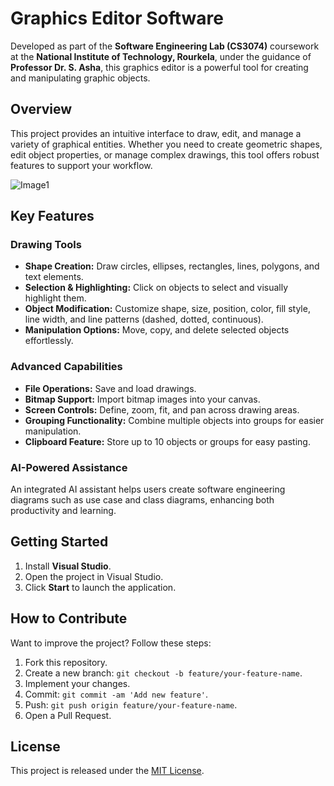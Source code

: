 # Graphics Editor Software

Developed as part of the **Software Engineering Lab (CS3074)** coursework at the **National Institute of Technology, Rourkela**, under the guidance of **Professor Dr. S. Asha**, this graphics editor is a powerful tool for creating and manipulating graphic objects.

## Overview
This project provides an intuitive interface to draw, edit, and manage a variety of graphical entities. Whether you need to create geometric shapes, edit object properties, or manage complex drawings, this tool offers robust features to support your workflow.

![Image1](Images/CAPTURE.png)

<!-- -->


## Key Features

### Drawing Tools
- **Shape Creation:** Draw circles, ellipses, rectangles, lines, polygons, and text elements.
- **Selection & Highlighting:** Click on objects to select and visually highlight them.
- **Object Modification:** Customize shape, size, position, color, fill style, line width, and line patterns (dashed, dotted, continuous).
- **Manipulation Options:** Move, copy, and delete selected objects effortlessly.

### Advanced Capabilities
- **File Operations:** Save and load drawings.
- **Bitmap Support:** Import bitmap images into your canvas.
- **Screen Controls:** Define, zoom, fit, and pan across drawing areas.
- **Grouping Functionality:** Combine multiple objects into groups for easier manipulation.
- **Clipboard Feature:** Store up to 10 objects or groups for easy pasting.

### AI-Powered Assistance
An integrated AI assistant helps users create software engineering diagrams such as use case and class diagrams, enhancing both productivity and learning.

## Getting Started
1. Install **Visual Studio**.
2. Open the project in Visual Studio.
3. Click **Start** to launch the application.

## How to Contribute
Want to improve the project? Follow these steps:
1. Fork this repository.
2. Create a new branch: `git checkout -b feature/your-feature-name`.
3. Implement your changes.
4. Commit: `git commit -am 'Add new feature'`.
5. Push: `git push origin feature/your-feature-name`.
6. Open a Pull Request.

## License
This project is released under the [MIT License](LICENSE).
